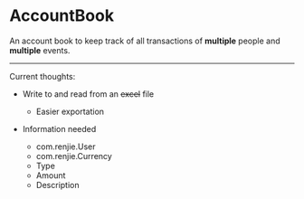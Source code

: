 # AccountBook

An account book to keep track of all transactions of 
**multiple** people and **multiple** events.

---

Current thoughts:

* Write to and read from an ~~excel~~ file
  * Easier exportation

* Information needed
  * com.renjie.User
  * com.renjie.Currency
  * Type
  * Amount
  * Description
